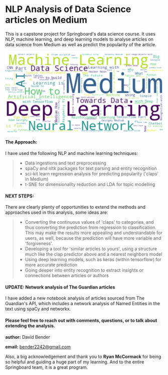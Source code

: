 # NLP Analysis of Data Science articles on Medium

This is a capstone project for Springboard's data science course. It uses NLP, machine learning, and deep learning models to analyse articles on data science from Medium as well as predict the popularity of the article.

![Word Cloud](https://github.com/dudikbender/article-popularity-nlp/blob/master/exploration/lda_visualisations/word_cloud.PNG)

#### The Approach:
I have used the following NLP and machine learning techniques:
> - Data ingestions and text preprocessing
> - spaCy and nltk packages for text parsing and entity recognition
> - sci-kit learn regression analysis for predicting popularity ('claps' in Medium)
> - t-SNE for dimensionality reduction and LDA for topic modelling

#### NEXT STEPS: 
There are clearly plenty of opportunities to extend the methods and approaches used in this analysis, some ideas are:

> - Converting the continuous values of 'claps' to categories, and thus converting the prediction from regression to classification. This may make the results more appealing and understandable for users, as well, because the prediction will have more variable and 'forgiveness'.
> - Developing a tool for 'similar articles to yours', using a structure much like the clap predictor above and a nearest neighbors model
> - Using deep learning models, such as keras (within tensorflow) for more accurate prediction
> - Going deeper into entity recognition to extract insights or connections between articles or authors


#### UPDATE: Network analysis of The Guardian articles
I have added a new notebook analysis of articles sourced from The Guardian's API, which includes a network analysis of Named Entities in the text using spaCy and networkx.

#### Please feel free to reach out with comments, questions, or to talk about extending the analysis.

<b>author:</b> David Bender 

<b> email:</b> bender2242@gmail.com

Also, a big acknowledgement and thank you to <b>Ryan McCormack</b> for being so helpful and guiding a huge part of my learning. And to the entire Springboard team, it is a great program.
